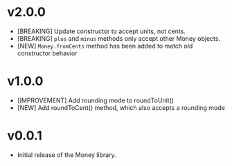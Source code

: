 # v2.0.0

* [BREAKING] Update constructor to accept units, not cents.
* [BREAKING] `plus` and `minus` methods only accept other Money objects.
* [NEW] `Money.fromCents` method has been added to match old constructor behavior

# v1.0.0

* [IMPROVEMENT] Add rounding mode to roundToUnit()
* [NEW] Add roundToCent() method, which also accepts a rounding mode

# v0.0.1

* Initial release of the Money library.
